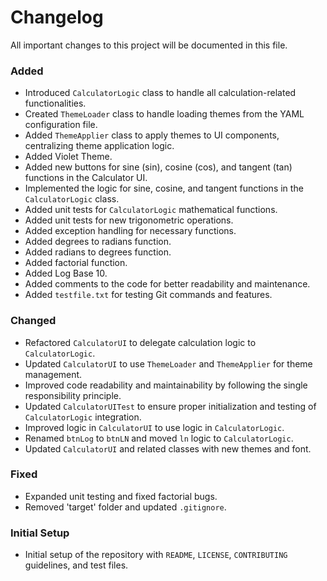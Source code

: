 # Changelog

All important changes to this project will be documented in this file.

### Added
- Introduced `CalculatorLogic` class to handle all calculation-related functionalities.
- Created `ThemeLoader` class to handle loading themes from the YAML configuration file.
- Added `ThemeApplier` class to apply themes to UI components, centralizing theme application logic.
- Added Violet Theme.
- Added new buttons for sine (sin), cosine (cos), and tangent (tan) functions in the Calculator UI.
- Implemented the logic for sine, cosine, and tangent functions in the `CalculatorLogic` class.
- Added unit tests for `CalculatorLogic` mathematical functions.
- Added unit tests for new trigonometric operations.
- Added exception handling for necessary functions.
- Added degrees to radians function.
- Added radians to degrees function.
- Added factorial function.
- Added Log Base 10.
- Added comments to the code for better readability and maintenance.
- Added `testfile.txt` for testing Git commands and features.

### Changed
- Refactored `CalculatorUI` to delegate calculation logic to `CalculatorLogic`.
- Updated `CalculatorUI` to use `ThemeLoader` and `ThemeApplier` for theme management.
- Improved code readability and maintainability by following the single responsibility principle.
- Updated `CalculatorUITest` to ensure proper initialization and testing of `CalculatorLogic` integration.
- Improved logic in `CalculatorUI` to use logic in `CalculatorLogic`.
- Renamed `btnLog` to `btnLN` and moved `ln` logic to `CalculatorLogic`.
- Updated `CalculatorUI` and related classes with new themes and font.

### Fixed
- Expanded unit testing and fixed factorial bugs.
- Removed 'target' folder and updated `.gitignore`.

### Initial Setup
- Initial setup of the repository with `README`, `LICENSE`, `CONTRIBUTING` guidelines, and test files.
